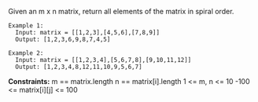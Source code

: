 Given an m x n matrix, return all elements of the matrix in spiral order.

```
Example 1:
  Input: matrix = [[1,2,3],[4,5,6],[7,8,9]]
  Output: [1,2,3,6,9,8,7,4,5]

Example 2:
  Input: matrix = [[1,2,3,4],[5,6,7,8],[9,10,11,12]]
  Output: [1,2,3,4,8,12,11,10,9,5,6,7]
``` 

**Constraints:**
  m == matrix.length
  n == matrix[i].length
  1 <= m, n <= 10
  -100 <= matrix[i][j] <= 100